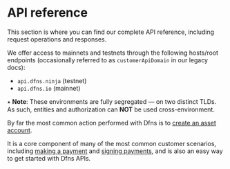 # API reference

This section is where you can find our complete API reference, including request operations and responses. 

We offer access to mainnets and testnets through the following hosts/root endpoints (occasionally referred to as `customerApiDomain` in our legacy docs):
* `api.dfns.ninja` (testnet)
* `api.dfns.io` (mainnet)

⭑ **Note**: These environments are fully segregated — on two distinct TLDs. As such, entities and authorization can **NOT** be used cross-environment.

By far the most common action performed with Dfns is to [create an asset account](./assets/CreateAssetAccount.md). 

It is a core component of many of the most common customer scenarios, including [making a payment](../use-cases/Payments/NoPolicySimplePaymentScenario.md) and [signing payments](../use-cases/Payments/NoPolicySignatureScenario.md), and is also an easy way to get started with Dfns APIs. 
